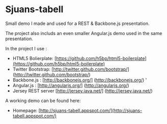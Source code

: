 # Sjuans-tabell

Small demo I made and used for a REST & Backbone.js presentation. 

The project also includs an even smaller Angular.js demo used in the same presentation.

In the project I use :
* HTML5 Bolierplate: [https://github.com/h5bp/html5-boilerplate](https://github.com/h5bp/html5-boilerplate)
* Twitter Bootstrap: [http://twitter.github.com/bootstrap/] (http://twitter.github.com/bootstrap/)
* Backbone.js : [http://backbonejs.org/] (http://backbonejs.org/)		'
* Angular.js : [http://angularjs.org/] (http://angularjs.org/)
* Jersey REST server [http://jersey.java.net/] (http://jersey.java.net/)


A working demo can be found here:
* Homepage: [http://sjuans-tabell.appspot.com/](http://sjuans-tabell.appspot.com/)
